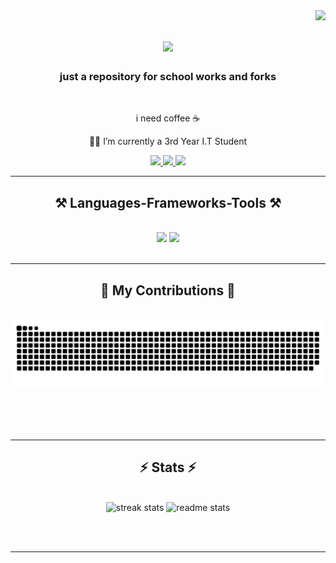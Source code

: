 <img align="right" src="https://visitor-badge.laobi.icu/badge?page_id=knqmbao07.knqmbao07" />

<h1 align="center">
    <img src="https://readme-typing-svg.herokuapp.com/?font=Righteous&size=35&center=true&vCenter=true&width=500&height=70&duration=4000&lines=Hello!+👋;+I'm+Ken!;" />
</h1>

<h3 align="center">just a repository for school works and forks</h3>

<br/>

<div align="center">
 
 i need coffee ☕
 
 🧑‍💻 I’m currently a 3rd Year I.T Student 


 </div>
 
<div align="center"> 
  <a href="mailto:knqmbao@gmail.com">
    <img src="https://img.shields.io/badge/Gmail-333333?style=for-the-badge&logo=gmail&logoColor=red" />
  </a>
  <a href="https://www.linkedin.com/in/jo-arman-ken-quiambao-a310332b2/" target="_blank">
    <img src="https://img.shields.io/badge/LinkedIn-0077B5?style=for-the-badge&logo=linkedin&logoColor=white" target="_blank" />
  </a>
  <a href="https://github.com/knqmbao07" target="_blank">
     <img src="https://img.shields.io/badge/Portfolio-FF5722?style=for-the-badge&logo=todoist&logoColor=white" target="_blank" /> <!-- sqlite, safari, google-chrome are other good icon options -->
  </a>
</div>

 <hr/>
 
<h2 align="center">⚒️ Languages-Frameworks-Tools ⚒️</h2>
<br/>
<div align="center">
    <img src="https://skillicons.dev/icons?i=react,mui,html,css,vscode,github," />
    <img src="https://skillicons.dev/icons?i=nodejs,javascript,express,mongodb,java,mysql" /><br>
</div>

<br/>
<hr/>

<div align="center">
  <h2>🐍 My Contributions 🐍</h2>
  <br>
  <img alt="snake eating my contributions" src="https://raw.githubusercontent.com/knqmbao07/knqmbao07/output/github-contribution-grid-snake.svg" />
  
  <br/><br/><br/>
</div>

<hr/>

<h2 align="center">⚡ Stats ⚡</h2>
<br>
<div align=center>
  <img width=390 src="https://streak-stats.demolab.com/?user=knqmbao07&count_private=true&theme=react&border_radius=10" alt="streak stats"/>
  <img width=390 src="https://github-readme-stats.vercel.app/api?username=knqmbao07&count_private=true&show_icons=true&theme=react&rank_icon=github&border_radius=10" alt="readme stats" />
  <br/>

</div>

<br/><br/>

<hr/>

<br/>

<br/>
